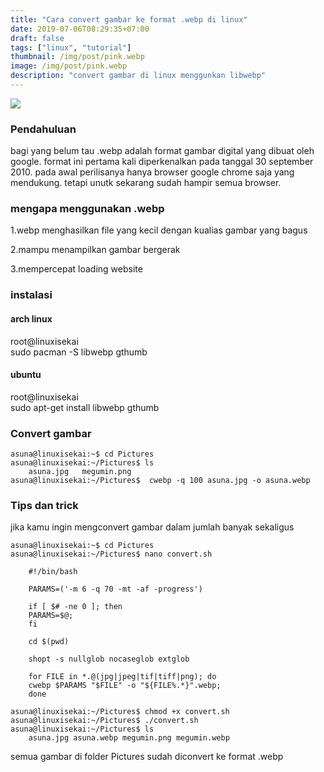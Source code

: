 ```yaml
---
title: "Cara convert gambar ke format .webp di linux"
date: 2019-07-06T08:29:35+07:00
draft: false
tags: ["linux", "tutorial"]
thumbnail: /img/post/pink.webp
image: /img/post/pink.webp
description: "convert gambar di linux menggunkan libwebp" 
---
```

<div class="has-text-centered">
<img src="/img/pink.jpg" class="content-img"/>
</div>


### Pendahuluan
bagi yang belum tau .webp adalah format gambar digital yang dibuat oleh google. format ini pertama kali diperkenalkan pada tanggal 30 september 2010. pada awal perilisanya hanya browser google chrome saja yang mendukung. tetapi unutk sekarang sudah hampir semua browser.

### mengapa menggunakan .webp

1.webp menghasilkan file yang kecil dengan kualias gambar yang bagus
 
2.mampu menampilkan gambar bergerak

3.mempercepat loading website

### instalasi

#### arch linux
<div class="message">
<div class="message-header">root@linuxisekai</div>
<div class="message-body">
sudo pacman -S libwebp gthumb
</div>
</div>

#### ubuntu
<div class="message">
<div class="message-header">root@linuxisekai</div>
<div class="message-body">
sudo apt-get install libwebp gthumb
</div>
</div>

### Convert gambar

    asuna@linuxisekai:~$ cd Pictures
    asuna@linuxisekai:~/Pictures$ ls
        asuna.jpg   megumin.png
    asuna@linuxisekai:~/Pictures$  cwebp -q 100 asuna.jpg -o asuna.webp

### Tips dan trick
jika kamu ingin mengconvert gambar dalam jumlah banyak sekaligus

    asuna@linuxisekai:~$ cd Pictures
    asuna@linuxisekai:~/Pictures$ nano convert.sh
    
        #!/bin/bash

        PARAMS=('-m 6 -q 70 -mt -af -progress')

        if [ $# -ne 0 ]; then
	    PARAMS=$@;
        fi

        cd $(pwd)

        shopt -s nullglob nocaseglob extglob

        for FILE in *.@(jpg|jpeg|tif|tiff|png); do 
        cwebp $PARAMS "$FILE" -o "${FILE%.*}".webp;
        done

    asuna@linuxisekai:~/Pictures$ chmod +x convert.sh
    asuna@linuxisekai:~/Pictures$ ./convert.sh
    asuna@linuxisekai:~/Pictures$ ls
        asuna.jpg asuna.webp megumin.png megumin.webp

semua gambar di folder Pictures sudah diconvert ke format .webp